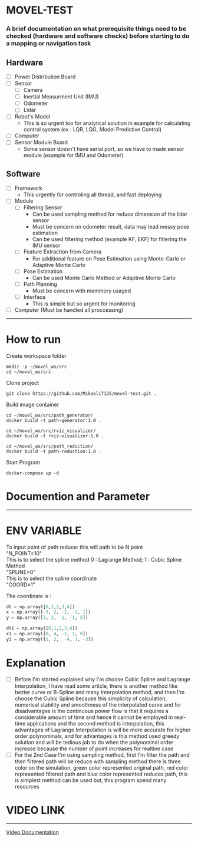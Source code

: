 # MOVEL-TEST

### A brief documentation on what prerequisite things need to be checked (hardware and software checks) before starting to do a mapping or navigation task

Hardware <br>
-----
- [ ] Power Distribution Board
- [ ] Sensor
  - [ ] Camera 
  - [ ] Inertial Measurment Unit (IMU)
  - [ ] Odometer
  - [ ] Lidar
- [ ] Robot's Model
  - This is so urgent too for analytical solution in example for calculating control system (ex : LQR, LQG, Model Predictive Control)
- [ ] Computer
- [ ] Sensor Module Board
  - Some sensor doesn't have serial port, so we have to made sensor module (example for IMU and Odometer) 

Software <br>
-----
- [ ] Framework
  - This urgently for controling all thread, and fast deploying
- [ ] Module
  - [ ] Filtering Sensor
    - Can be used sampling method for reduce dimension of the lidar sensor
    - Must be concern on odometer result, data may lead messy pose estimation
    - Can be used filtering method (example KF, EKF) for filtering the IMU sensor
  - [ ] Feature Extraction from Camera
    - For additional feature on Pose Estimation using Monte-Carlo or Adaptive Monte Carlo
  - [ ] Pose Estimation
    - Can be used Monte Carlo Method or Adaptive Monte Carlo
  - [ ] Path Planning
    - Must be concern with memmory usaged
  - [ ] Interface
    - This is simple but so urgent for monitoring
- [ ] Computer (Must be handled all proccessing)

-----
# How to run
Create workspace folder

```
mkdir -p ~/movel_ws/src
cd ~/movel_ws/src
```
Clone project
```
git clone https://github.com/Mikael17125/movel-test.git .
```
Build image container
```
cd ~/movel_ws/src/path_generator/
docker build -t path-generator:1.0 .
```
```
cd ~/movel_ws/src/rviz_visualizer/
docker build -t rviz-visualizer:1.0 .
```
```
cd ~/movel_ws/src/path_reduction/
docker build -t path-reduction:1.0 .
```
Start Program
```
docker-compose up -d
```

# Documention and Parameter
-----
<h1>ENV VARIABLE</h1>
To input point of path reduce: this will path to be N point <br>
"N_POINT=10" <br>
This is to select the spline method 0 : Lagrange Method; 1 : Cubic Spline Method <br>
"SPLINE=0" <br>
This is to select the spline coordinate <br>
"COORD=1" <br>

The coordinate is :

```python
dt = np.array([0,1,2,3,4])
x = np.array([-3, 2, -2, -1, 1])
y = np.array([3, 2,  1, -1, 5])

dt1 = np.array([0,1,2,3,4])
x1 = np.array([0, 4, -2, 1, 0])
y1 = np.array([1, 2,  -4, 1, -3])
```

# Explanation
- [ ] Before I'm started explained why I'm choose Cubic Spline and Lagrange Interpolation, I have read some article, there is another method like bezier curve or B-Spline and many Interpolation method, and then I'm choose the Cubic Spline because this simplicity of calculation, numerical stability and smoothness of the interpolated curve and for disadvantages is the continuous power flow is that it requires a considerable amount of time and hence it cannot be employed in real-time applications and the second method is interpolation, this advantages of Lagrange Interpolation is will be more accurate for higher order polynominals, and for advantages is this method used greedy solution and will be tedious job to do when the polynominal order increase because the number of point increases for realtine case
- [ ] For the 2nd Case I'm using sampling method, first I'm filter the path and then filtered path will be reduce with sampling method there is three color on the simulation, green color represented original path, red color represented filtered path and blue color represented reduces path, this is simplest method can be used but, this program spend many resources

# VIDEO LINK
-----
[Video Documentation]([https://www.google.com](https://youtu.be/q5Tb2qVTZEU))
